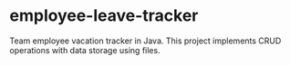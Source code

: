 # employee-leave-tracker
Team employee vacation tracker in Java. This project implements CRUD operations with data storage using files.

